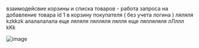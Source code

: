 взаимодейсвие корзины и списка товаров - работа запроса на добавление товара id 1 в корзину покупателя ( без учета логина )
ляляля
kzkkzk алалалалала
еще ляляля
лялляля
лялля
еще лялляляля
лЛллл
kKk

![image](https://github.com/polinkasosiska/jstore_microservice/assets/74186092/09f4012b-6e9b-46ad-bda3-b40371aab9da)
